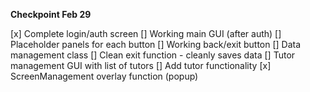 **Checkpoint Feb 29**

[x] Complete login/auth screen
[] Working main GUI (after auth)
    [] Placeholder panels for each button
    [] Working back/exit button
[] Data management class
[] Clean exit function - cleanly saves data
[] Tutor management GUI with list of tutors
[] Add tutor functionality
    [x] ScreenManagement overlay function (popup)
